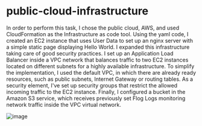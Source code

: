 # public-cloud-infrastructure

In order to perform this task, I chose the public cloud, AWS, and used CloudFormation as the Infrastructure as code tool. Using the yaml code, I created an EC2 instance that uses User Data to set up an nginx server with a simple static page displaying Hello World. I expanded this infrastructure taking care of good security practices. I set up an Application Load Balancer inside a VPC network that balances traffic to two EC2 instances located on different subnets for a highly available infrastructure. To simplify the implementation, I used the default VPC, in which there are already ready resources, such as public subnets, Internet Gateway or routing tables. As a security element, I've set up security groups that restrict the allowed incoming traffic to the EC2 instance. Finally, I configured a bucket in the Amazon S3 service, which receives previously set Flog Logs monitoring network traffic inside the VPC virtual network.

![image](https://user-images.githubusercontent.com/107367815/209616092-b0bbc40c-bd86-48e8-ab0a-c4df490e0abb.png)
